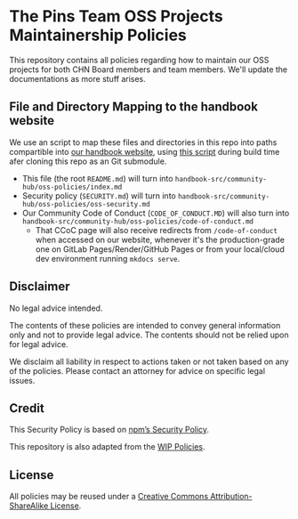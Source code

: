# The Pins Team OSS Projects Maintainership Policies

This repository contains all policies regarding how to maintain our OSS projects for both 
CHN Board members and team members. We'll update the documentations as more stuff arises.

## File and Directory Mapping to the handbook website

We use an script to map these files and directories in this repo
into paths compartible into [our handbook website][handbook], using
[this script](./file-mapper.sh) during build time afer cloning this repo
as an Git submodule.

* This file (the root `README.md`) will turn into `handbook-src/community-hub/oss-policies/index.md`
* Security policy (`SECURITY.md`) will turn into `handbook-src/community-hub/oss-policies/oss-security.md`
* Our Community Code of Conduct (`CODE_OF_CONDUCT.MD`) will also turn into `handbook-src/community-hub/oss-policies/code-of-conduct.md`
  * That CCoC page will also receive redirects from `/code-of-conduct` when accessed on our website,
whenever it's the production-grade one on GitLab Pages/Render/GitHub Pages or from your local/cloud dev
environment running `mkdocs serve`.

[handbook]: https://en.handbooksbythepins.gq/community-hub/oss-policies

## Disclaimer

No legal advice intended.

The contents of these policies are intended to convey general information only
and not to provide legal advice. The contents should not be relied upon for
legal advice.

We disclaim all liability in respect to actions taken or not taken based on any
of the policies. Please contact an attorney for advice on specific legal issues.

## Credit

This Security Policy is based on [npm’s Security Policy](https://www.npmjs.com/policies/security).

This repository is also adapted from the [WIP Policies](https://github.com/wip/policies).

## License

All policies may be reused under a [Creative Commons Attribution-ShareAlike License](https://creativecommons.org/licenses/by-sa/4.0/).
